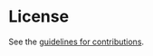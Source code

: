 # License

See the
[guidelines for contributions](https://github.com/mmaker/draft-zkproof-sigma-protocols/blob/main/CONTRIBUTING.md).
